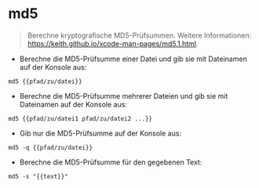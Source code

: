 # md5

> Berechne kryptografische MD5-Prüfsummen.
> Weitere Informationen: <https://keith.github.io/xcode-man-pages/md5.1.html>.

- Berechne die MD5-Prüfsumme einer Datei und gib sie mit Dateinamen auf der Konsole aus:

`md5 {{pfad/zu/datei}}`

- Berechne die MD5-Prüfsumme mehrerer Dateien und gib sie mit Dateinamen auf der Konsole aus:

`md5 {{pfad/zu/datei1 pfad/zu/datei2 ...}}`

- Gib nur die MD5-Prüfsumme auf der Konsole aus:

`md5 -q {{pfad/zu/datei}}`

- Berechne die MD5-Prüfsumme für den gegebenen Text:

`md5 -s "{{text}}"`
